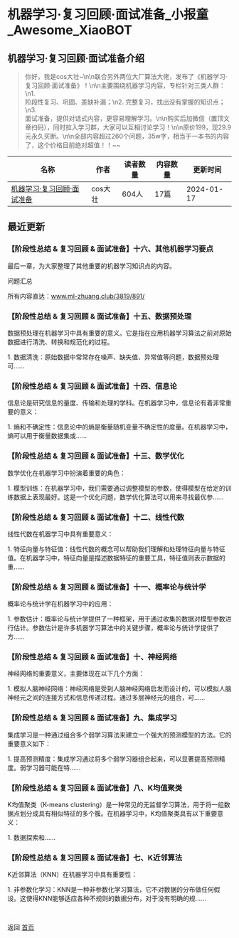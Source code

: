 # 机器学习·复习回顾·面试准备_小报童_Awesome_XiaoBOT

## 机器学习·复习回顾·面试准备介绍
> 你好，我是cos大壮~\n\n联合另外两位大厂算法大佬，发布了《机器学习·复习回顾·面试准备》！\n\n主要围绕机器学习内容，专栏针对三类人群：\n1.  
阶段性复习、巩固、差缺补漏；\n2. 完整复习，找出没有掌握的知识点；\n3.  
面试准备，提供对话式内容，更容易理解学习。\n\n购买后加微信（置顶文章扫码），同时拉入学习群，大家可以互相讨论学习！\n\n原价199，现29.9元永久买断。\n\n全部内容超过260个问题，35w字，相当于一本书的内容了，这个价格目前绝对超值！！~~  
  


|名称|作者|读者数量|内容数量|更新时间|
|---|---|---|---|---|
|[机器学习·复习回顾·面试准备](https://xiaobot.net/p/MLdoc1?refer=0b133df9-27dc-423b-8101-639049001c13)|cos大壮|604人|17篇|2024-01-17|

## 最近更新
### 【阶段性总结 & 复习回顾 & 面试准备】十六、其他机器学习要点

最后一章，为大家整理了其他重要的机器学习知识点的内容。

问题汇总

所有内容直达：www.ml-zhuang.club/3819/891/

### 【阶段性总结 & 复习回顾 & 面试准备】十五、数据预处理

数据预处理在机器学习中具有重要的意义。它是指在应用机器学习算法之前对原始数据进行清洗、转换和规范化的过程。

1\. 数据清洗：原始数据中常常存在噪声、缺失值、异常值等问题，数据预处理可......

### 【阶段性总结 & 复习回顾 & 面试准备】十四、信息论

信息论是研究信息的量度、传输和处理的学科。在机器学习中，信息论有着非常重要的意义：

1\. 熵和不确定性：信息论中的熵是衡量随机变量不确定性的度量。在机器学习中，熵可以用于衡量数据集或......

### 【阶段性总结 & 复习回顾 & 面试准备】十三、数学优化

数学优化在机器学习中扮演着重要的角色：

1\. 模型训练：在机器学习中，我们需要通过调整模型的参数，使得模型在给定的训练数据上表现最好。这是一个优化问题，数学优化算法可以用来寻找最优参......

### 【阶段性总结 & 复习回顾 & 面试准备】十二、线性代数

线性代数在机器学习中具有重要意义：

1\.
特征向量与特征值：线性代数的概念可以帮助我们理解和处理特征向量与特征值。在机器学习中，特征向量是描述数据特征的重要工具，特征值则表示数据的重......

### 【阶段性总结 & 复习回顾 & 面试准备】十一、概率论与统计学

概率论与统计学在机器学习中的应用：

1\.
参数估计：概率论与统计学提供了一种框架，用于通过收集的数据对模型参数进行估计。参数估计是许多机器学习算法中的关键步骤，概率论与统计学提供了方......

### 【阶段性总结 & 复习回顾 & 面试准备】十、神经网络

神经网络的重要意义，主要体现在以下几个方面：

1\. 模拟人脑神经网络：神经网络是受到人脑神经网络启发而设计的，可以模拟人脑神经元之间的连接方式和信息传递过程。通过多层神经元的组合，可......

### 【阶段性总结 & 复习回顾 & 面试准备】九、集成学习

集成学习是一种通过组合多个弱学习算法来建立一个强大的预测模型的方法。它的重要意义如下：

1\. 提高预测精度：集成学习通过将多个弱学习器组合起来，可以显著提高预测精度。弱学习器可能在特......

### 【阶段性总结 & 复习回顾 & 面试准备】八、K均值聚类

K均值聚类（K-means
clustering）是一种常见的无监督学习算法，用于将一组数据点划分成具有相似特征的多个簇。在机器学习中，K均值聚类具有以下重要意义：

1\. 数据探索和......

### 【阶段性总结 & 复习回顾 & 面试准备】七、K近邻算法

K近邻算法（KNN）在机器学习中具有重要性：

1\. 非参数化学习：KNN是一种非参数化学习算法，它不对数据的分布做任何假设。这使得KNN能够适应各种不规则的数据分布，对于没有明确的规......


<a href="https://github.com/Reno9527/awesome-xiaobot" style="color: white; text-decoration: none;">awesome-xiaobot</a>

返回 [首页](../README.md)
